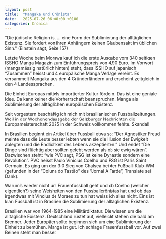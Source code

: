 ```yaml
---
layout: post
title:  "Mangaka und Crônista"
date:   2025-07-26 06:00:00 +0100
categories: Crônica
---
```

"Die jüdische Religion ist … eine Form der Sublimierung der alltäglichen Existenz. Sie fordert von ihren Anhängern keinen Glaubensakt im üblichen Sinn." (Einstein sagt, Seite 157)

Letzte Woche beim Morawa kauf ich die erste Ausgabe vom 340 seitigen ISSHO Manga Magazin zum Einführungspreis von 4,90 Euro. Im Vorwort (mangamässig natürlich hinten) steht, dass ISSHO auf japanisch “Zusammen” heisst und 4 europäische Manga Verlage vereint. Es versammelt Mangaka aus den 4 Gründerländern und erscheint zeitgleich in den 4 Landessprachen.

Die Einheit Europas mittels importierter Kultur fördern. Das ist eine geniale Idee. Da kann keiner die Vorherrschaft beanspruchen. Manga als Sublimierung der alltäglichen europäischen Existenz.

Seit vorgestern beschäftig ich mich mit brasilianischen Fussballzeitungen. Weil in der Wochenendausgabe der Salzburger Nachrichten die Europameisterschaft 2025 in der Schweiz vollkommen fehlte. Skandal!

In Brasilien beginnt ein Artikel über Fussball etwa so: “Der Agnostiker Freud meinte dass die Leute besser lebten wenn sie die Illusion der Ewigkeit ablegten und die Endlichkeit des Lebens akzeptierten.” Und endet “Die Dinge sind flüchtig aber sollten gelebt werden als ob sie ewig wären”. Dazwischen steht: “wie PVC sagt, PSG ist keine Dynastie sondern eine Revolution”. PVC heisst Paulo Vinicius Coelho und PSG ist Paris Saint Germain. Es ging um den 3:0 Sieg von Chalsea bei der Fußball-Klub-WM (gefunden in der “Coluna do Tastão” des “Jornal A Tarde”, Translate sei Dank).

Warum’s wieder nicht um Frauenfussball geht und ob Coelho (welcher eigentlich?) seine Weisheiten von den Fussballcrônistas hat und ob das irgendwas mit Vincius de Moraes zu tun hat weiss ich alles nicht. Eins ist klar: Fussball ist in Brasilien die Sublimierung der alltäglichen Existenz.

Brasilien war von 1964-1985 eine Militärdiktatur. Die wissen um die alltägliche Existenz. Deutschland rüstet auf, vielleicht stehen die bald am Brenner. Jeder Europäer sollte beginnen sich um eine Sublimierung der Einheit zu bemühen. Manga ist gut. Ich schlage Frauenfussball vor. Auf zwei Beinen steht man besser.

